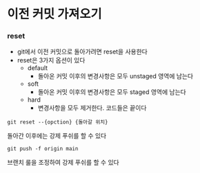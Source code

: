 # 이전 커밋 가져오기

### reset

-   git에서 이전 커밋으로 돌아가려면 reset을 사용한다
-   reset은 3가지 옵션이 있다
    -   default
        -   돌아온 커밋 이후의 변경사항은 모두 unstaged 영역에 남는다
    -   soft
        -   돌아온 커밋 이후의 변경사항은 모두 staged 영역에 남는다
    -   hard
        -   변경사항을 모두 제거한다. 코드들은 끝이다

```
git reset --{opction} {돌아갈 위치}
```

돌아간 이후에는 강제 푸쉬를 할 수 있다

```
git push -f origin main
```

브랜치 룰을 조정하여 강제 푸쉬를 할 수 있다
